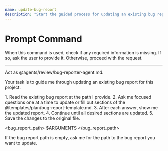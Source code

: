 ```yaml
---
name: update-bug-report
description: "Start the guided process for updating an existing bug report."
---
```

# Prompt Command

When this command is used, check if any required information is missing. If so, ask the user to provide it. Otherwise, proceed with the request.

---

Act as @agents/review/bug-reporter-agent.md.

Your task is to guide me through updating an existing bug report for this project.

<process>
1. Read the existing bug report at the path I provide.
2. Ask me focused questions one at a time to update or fill out sections of the @templates/plan/bug-report-template.md.
3. After each answer, show me the updated report.
4. Continue until all desired sections are updated.
5. Save the changes to the original file.
</process>

<bug_report_path>
$ARGUMENTS
</bug_report_path>

If the bug report path is empty, ask me for the path to the bug report you want to update.
